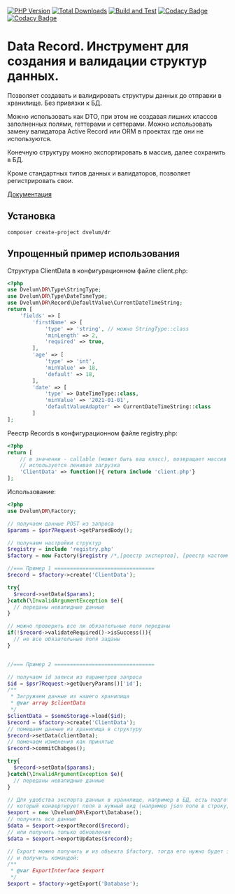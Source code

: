 [![PHP Version](https://img.shields.io/badge/php-7.4%2B-blue.svg)](https://packagist.org/packages/dvelum/dr)
[![Total Downloads](https://img.shields.io/packagist/dt/dvelum/dr.svg?style=flat-square)](https://packagist.org/packages/dvelum/dr)
[![Build and Test](https://github.com/dvelum/dr/actions/workflows/build_and_test.yml/badge.svg)](https://github.com/dvelum/dr/actions/workflows/build_and_test.yml)
[![Codacy Badge](https://app.codacy.com/project/badge/Grade/530ae53699f3416d8565282e10bac6ec)](https://www.codacy.com/gh/dvelum/dr/dashboard)
[![Codacy Badge](https://app.codacy.com/project/badge/Coverage/530ae53699f3416d8565282e10bac6ec)](https://www.codacy.com/gh/dvelum/dr/dashboard)
# Data Record. Инструмент для создания и валидации структур данных.

Позволяет создавать и валидировать структуры данных до отправки в хранилище. Без привязки к БД. 

Можно использовать как DTO, при этом не создавая лишних классов заполненных полями, геттерами и сеттерами.
Можно использовать замену валидатора Active Record или ORM в проектах где они не используются.

Конечную структуру можно экспортировать в массив, далее сохранить в БД.

Кроме стандартных типов данных и валидаторов, позволяет регистрировать свои.

[Документация](docs/readme.md)

## Установка

`composer create-project dvelum/dr`


## Упрощенный пример использования
Структура ClientData в конфигурационном файле client.php:
```php
<?php
use Dvelum\DR\Type\StringType;
use Dvelum\DR\Type\DateTimeType;
use Dvelum\DR\Record\DefaultValue\CurrentDateTimeString;
return [
    'fields' => [
        'firstName' => [
            'type' => 'string', // можно StringType::class
            'minLength' => 2,
            'required' => true,
        ],
        'age' => [
            'type' => 'int',
            'minValue' => 18,
            'default' => 18,
        ],
        'date' => [
            'type' => DateTimeType::class,
            'minValue' => '2021-01-01',
            'defaultValueAdapter' => CurrentDateTimeString::class
        ]
];
```

Реестр Records в конфигурационном файле registry.php:

```php
<?php
return [
	// в значении - callable (может быть ваш класс), возвращает массив конфигурации, 
	// используется ленивая загрузка
    'ClientData' => function(){ return include 'client.php'}
];

```

Использование: 

```php
<?php
use Dvelum\DR\Factory;

// получаем данные POST из запроса
$params = $psr7Request->getParsedBody();

// получаем настройки структур
$registry = include 'registry.php'
$factory = new Factory($registry /*,[реестр экспортов], [реестр кастомных типов]*/);

//=== Пример 1 ================================
$record = $factory->create('ClientData');

try{
  $record->setData($params);
}catch(\InvalidArgumentException $e){
  // переданы невалидные данные
}

// можно проверить все ли обязательные поля переданы
if(!$record->validateRequired()->isSuccess()){
  // не все обязательные поля заданы
}


//=== Пример 2 ================================

// получаем id записи из параметров запроса
$id = $psr7Request->getQueryParams()['id'];
/**
 * Загружаем данные из нашего хранилища
 * @var array $clientData 
 */
$clientData = $someStorage->load($id);
$record = $factory->create('ClientData');
// помещаем данные из хранилища в структуру
$record->setData(clientData);
// помечаем изменения как принятые
$record->commitChabges();

try{
  $record->setData($params);
}catch(\InvalidArgumentException $e){
  // переданы невалидные данные
}

// Для удобства экспорта данных в хранилище, например в БД, есть подготовленный класс экспорта, 
// который конвертирует поля в нужный вид (например json поле в строку, DateTime в строку формата 'Y-m-d H:i:s')
$export = new \Dvelum\DR\Export\Database();
// получить все данные
$data = $export->exportRecord($record);
// или получить только обновления
$data = $export->exportUpdates($record);

// Export можно получить и из объекта $factory, тогда его нужно будет зарегистрировать при создании $factory
// и получить командой:
/**
 * @var ExportInterface $export
 */
$export = $factory->getExport('Database');



